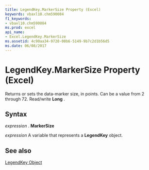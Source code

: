 ```yaml
---
title: LegendKey.MarkerSize Property (Excel)
keywords: vbaxl10.chm590084
f1_keywords:
- vbaxl10.chm590084
ms.prod: excel
api_name:
- Excel.LegendKey.MarkerSize
ms.assetid: 4c90aa34-9720-00b6-5149-9b7c2d1b56d5
ms.date: 06/08/2017
---
```



# LegendKey.MarkerSize Property (Excel)

Returns or sets the data-marker size, in points. Can be a value from 2 through 72. Read/write  **Long** .


## Syntax

 _expression_ . **MarkerSize**

 _expression_ A variable that represents a **LegendKey** object.


## See also


[LegendKey Object](Excel.LegendKey(objec).md)

